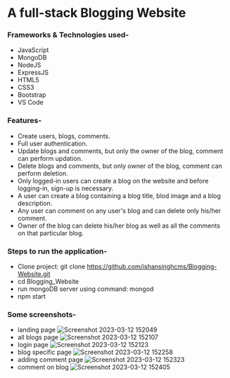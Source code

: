 # A full-stack Blogging Website

<h3>Frameworks & Technologies used-</h3>

* JavaScript
* MongoDB
* NodeJS
* ExpressJS
* HTML5
* CSS3
* Bootstrap
* VS Code

<h3>Features-</h3>

* Create users, blogs, comments.
* Full user authentication.
* Update blogs and comments, but only the owner of the blog, comment can perform updation.
* Delete blogs and comments, but only owner of the blog, comment can perform deletion.
* Only logged-in users can create a blog on the website and before logging-in, sign-up is necessary.
* A user can create a blog containing a blog title, blod image and a blog description.
* Any user can comment on any user's blog and can delete only his/her comment.
* Owner of the blog can delete his/her blog as well as all the comments on that particular blog.

<h3>Steps to run the application-</h3>

* Clone project: git clone https://github.com/ishansinghcms/Blogging-Website.git
* cd Blogging_Website
* run mongoDB server using command: mongod
* npm start


<h3>Some screenshots-</h3>

* landing page
![Screenshot 2023-03-12 152049](https://user-images.githubusercontent.com/66079152/224537722-ff282684-37c2-4caf-98e9-50d1e10a573f.png)
* all blogs page
![Screenshot 2023-03-12 152107](https://user-images.githubusercontent.com/66079152/224537751-5ddbc1d4-e9c3-4367-a24a-1a34da8acdfa.png)
* login page
![Screenshot 2023-03-12 152123](https://user-images.githubusercontent.com/66079152/224537759-81f143b1-91af-45c3-b0ad-c95916b91fd9.png)
* blog specific page
![Screenshot 2023-03-12 152258](https://user-images.githubusercontent.com/66079152/224537789-f679f9e0-3ce4-4104-ab3f-b3a678ef2ef3.png)
* adding comment page
![Screenshot 2023-03-12 152323](https://user-images.githubusercontent.com/66079152/224537806-e0432986-a58a-461c-abce-fda8eeb1ed19.png)
* comment on blog
![Screenshot 2023-03-12 152405](https://user-images.githubusercontent.com/66079152/224537813-c9c80463-1b54-4239-a53b-2b2053859f40.png)


